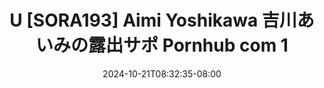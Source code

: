 --- 
title: "U [SORA193] Aimi Yoshikawa  吉川あいみの露出サポ  Pornhub com 1"
description: "    U [SORA193] Aimi Yoshikawa  吉川あいみの露出サポ  Pornhub com 1 simontok   terbaru"
date: 2024-10-21T08:32:35-08:00
file_code: "b8bvggpj6x55"
draft: false
cover: "3touyyabxryfjj97.jpg"
tags: ["Aimi", "Yoshikawa", "Pornhub", "com", "bokep-indo", "bokep-viral", "bokep-ig"]
length: 2055
fld_id: "1391747"
foldername: "Aimiyoshikawaupdate"
categories: ["Aimiyoshikawaupdate"]
views: 21
---